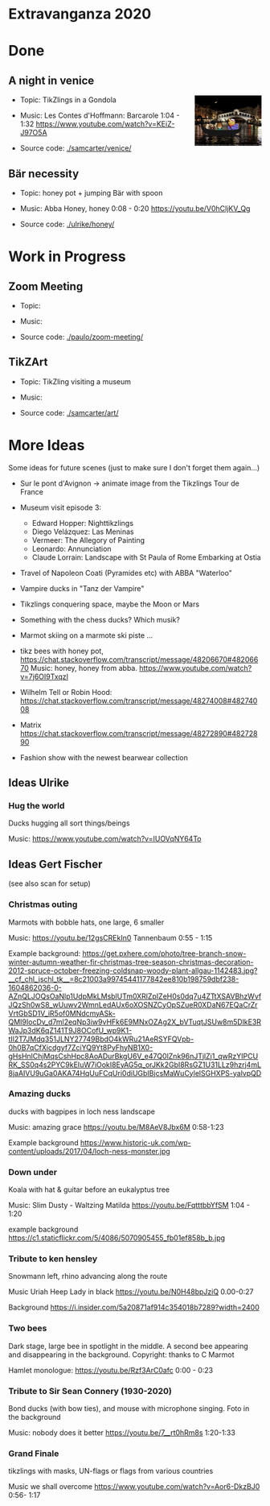 # Extravanganza 2020

# Done

## A night in venice

<img align="right" src="./storyboard/previews/venice.png" height="100">

- Topic: TikZlings in a Gondola 

- Music: Les Contes d'Hoffmann: Barcarole 1:04 - 1:32 https://www.youtube.com/watch?v=KEiZ-J97O5A

- Source code: [./samcarter/venice/](https://github.com/samcarter/Extravaganza2020/tree/master/samcarter/venice)

## Bär necessity 

- Topic: honey pot + jumping Bär with spoon

- Music: Abba Honey, honey 0:08 - 0:20 https://youtu.be/V0hCIjKV_Qg 

- Source code: [./ulrike/honey/](https://github.com/samcarter/Extravaganza2020/tree/master/ulrike/honey)


# Work in Progress

## Zoom Meeting

- Topic:

- Music:

- Source code: [./paulo/zoom-meeting/](https://github.com/samcarter/Extravaganza2020/tree/master/paulo/zoom-meeting)

## TikZArt

- Topic: TikZling visiting a museum

- Music: 

- Source code: [./samcarter/art/](https://github.com/samcarter/Extravaganza2020/tree/master/samcarter/art)


# More Ideas


Some ideas for future scenes (just to make sure I don't forget them again...)

- Sur le pont d'Avignon -> animate image from the Tikzlings Tour de France

- Museum visit episode 3: 
  - Edward Hopper: Nighttikzlings
  - Diego Velázquez: Las Meninas 
  - Vermeer: The Allegory of Painting
  - Leonardo: Annunciation
  - Claude Lorrain: Landscape with St Paula of Rome Embarking at Ostia
  
- Travel of Napoleon Coati (Pyramides etc) with ABBA "Waterloo"

- Vampire ducks in "Tanz der Vampire"

- Tikzlings conquering space, maybe the Moon or Mars

- Something with the chess ducks? Which musik?

- Marmot skiing on a marmote ski piste ...

- tikz bees with honey pot, https://chat.stackoverflow.com/transcript/message/48206670#48206670
  Music: honey, honey from abba. https://www.youtube.com/watch?v=7j6OI9TxqzI
 
- Wilhelm Tell or Robin Hood: https://chat.stackoverflow.com/transcript/message/48274008#48274008

- Matrix https://chat.stackoverflow.com/transcript/message/48272890#48272890
 
- Fashion show with the newest bearwear collection

## Ideas Ulrike

### Hug the world 

Ducks hugging all sort things/beings

Music: https://www.youtube.com/watch?v=IUOVqNY64To

## Ideas Gert Fischer

(see also scan for setup)

### Christmas outing

Marmots with bobble hats, one large, 6 smaller

Music: https://youtu.be/12gsCREkIn0  Tannenbaum 0:55 - 1:15

Example background:
https://get.pxhere.com/photo/tree-branch-snow-winter-autumn-weather-fir-christmas-tree-season-christmas-decoration-2012-spruce-october-freezing-coldsnap-woody-plant-allgau-1142483.jpg?__cf_chl_jschl_tk__=8c21003a99745441177842ee810b198759dbf238-1604862036-0-AZnQLJOQsOaNlp1UdpMkLMsblUTm0XRlZpIZeH0s0dq7u4ZTtXSAVBhzWvfJQzSh0wS8_wUuwv2WmnLedAUx6oXOSNZCyOpSZueR0XDaN67EQaCrZrVrtGbSD1V_iR5of0MNdcmyASk-QMI9IocDv_d7ml2eqNp3iw9vHFk6E9MNxOZAg2X_bVTuqtJSUw8m5DlkE3RWaJp3dK6qZ141T9J8OCofU_wp9K1-tIl2T7JMdq351JLNY27749BbdO4kWRu21AeRSYFQVpb-0h0B7qCfXicdgyf7ZciYQ9Yt8PyFhyNB1X0-gHsHnlChjMqsCshHpc8AoADurBkgU6V_e47Q0lZnk96nJTjlZj1_qwRzYIPCURK_SS0q4s2PYC9kEIuW7iOokI8EyAG5q_orJKk2GbI8RsGZ1U31LLz9hzrj4mL8jaAIVU9uGa0AKA74HqUuFCqUri0diUGbIBjcsMaWuCylelSGHXPS-yalvpQD

### Amazing ducks

ducks with bagpipes in loch ness landscape

Music: amazing grace https://youtu.be/M8AeV8Jbx6M 0:58-1:23

Example background https://www.historic-uk.com/wp-content/uploads/2017/04/loch-ness-monster.jpg

### Down under

Koala with hat & guitar before an eukalyptus tree

Music: Slim Dusty - Waltzing Matilda https://youtu.be/FqtttbbYfSM 1:04 - 1:20

example background https://c1.staticflickr.com/5/4086/5070905455_fb01ef858b_b.jpg

### Tribute to ken hensley 

Snowmann left, rhino advancing along the route

Music Uriah Heep Lady in black https://youtu.be/N0H48bpJziQ 0.00-0:27

Background https://i.insider.com/5a20871af914c354018b7289?width=2400


### Two bees 

Dark stage, large bee in spotlight in the middle. A second bee
appearing and disappearing in the background. 
Copyright: thanks to C Marmot

Hamlet monologue: https://youtu.be/Rzf3ArC0afc 0:00 - 0:23

### Tribute to Sir Sean Connery (1930-2020)

Bond ducks (with bow ties), and mouse with microphone singing. Foto in
the background

Music: nobody does it better https://youtu.be/7__rt0hRm8s 1:20-1:33

### Grand Finale

tikzlings with masks, UN-flags or flags from various countries

Music we shall overcome https://www.youtube.com/watch?v=Aor6-DkzBJ0 0:56- 1:17


